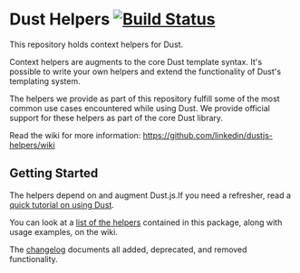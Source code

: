 # Dust Helpers  [![Build Status](https://secure.travis-ci.org/linkedin/dustjs-helpers.png)](http://travis-ci.org/linkedin/dustjs-helpers)

This repository holds context helpers for Dust.

Context helpers are augments to the core Dust template syntax.
It's possible to write your own helpers and extend the functionality of Dust's templating system.

The helpers we provide as part of this repository fulfill some of the most common use cases encountered while using Dust.
We provide official support for these helpers as part of the core Dust library.

Read the wiki for more information: <https://github.com/linkedin/dustjs-helpers/wiki>

## Getting Started
The helpers depend on and augment Dust.js.If you need a refresher, read a [quick tutorial on using Dust](https://github.com/linkedin/dustjs/wiki/Dust-Tutorial).

You can look at a [list of the helpers](https://github.com/linkedin/dustjs-helpers/wiki/Helpers) contained in this package, along with usage examples, on the wiki.

The [changelog](https://github.com/linkedin/dustjs-helpers/blob/master/CHANGELOG.md) documents all added, deprecated, and removed functionality.
